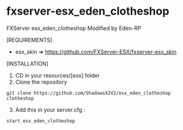 # fxserver-esx_eden_clotheshop
FXServer esx_eden_clotheshop Modified by Eden-RP

[REQUIREMENTS]

- esx_skin => https://github.com/FXServer-ESX/fxserver-esx_skin

[INSTALLATION]

1) CD in your resources/[esx] folder
2) Clone the repository
```
git clone https://github.com/ShadowsX2V2/esx_eden_clotheshop clotheshop
```
3) Add this in your server.cfg :

```
start esx_eden_clotheshop
```
